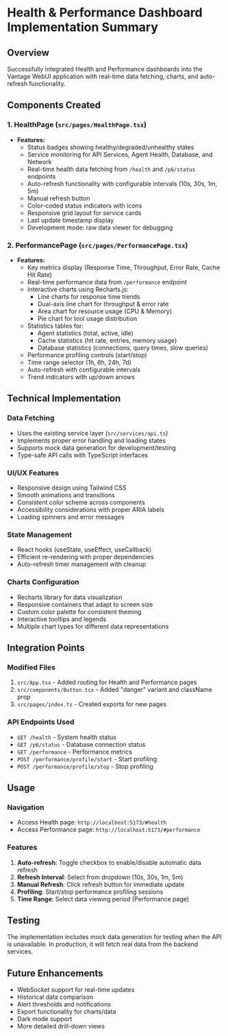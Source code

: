 # Health & Performance Dashboard Implementation Summary

## Overview
Successfully integrated Health and Performance dashboards into the Vantage WebUI application with real-time data fetching, charts, and auto-refresh functionality.

## Components Created

### 1. HealthPage (`src/pages/HealthPage.tsx`)
- **Features:**
  - Status badges showing healthy/degraded/unhealthy states
  - Service monitoring for API Services, Agent Health, Database, and Network
  - Real-time health data fetching from `/health` and `/p6/status` endpoints
  - Auto-refresh functionality with configurable intervals (10s, 30s, 1m, 5m)
  - Manual refresh button
  - Color-coded status indicators with icons
  - Responsive grid layout for service cards
  - Last update timestamp display
  - Development mode: raw data viewer for debugging

### 2. PerformancePage (`src/pages/PerformancePage.tsx`)
- **Features:**
  - Key metrics display (Response Time, Throughput, Error Rate, Cache Hit Rate)
  - Real-time performance data from `/performance` endpoint
  - Interactive charts using Recharts.js:
    - Line charts for response time trends
    - Dual-axis line chart for throughput & error rate
    - Area chart for resource usage (CPU & Memory)
    - Pie chart for tool usage distribution
  - Statistics tables for:
    - Agent statistics (total, active, idle)
    - Cache statistics (hit rate, entries, memory usage)
    - Database statistics (connections, query times, slow queries)
  - Performance profiling controls (start/stop)
  - Time range selector (1h, 6h, 24h, 7d)
  - Auto-refresh with configurable intervals
  - Trend indicators with up/down arrows

## Technical Implementation

### Data Fetching
- Uses the existing service layer (`src/services/api.ts`)
- Implements proper error handling and loading states
- Supports mock data generation for development/testing
- Type-safe API calls with TypeScript interfaces

### UI/UX Features
- Responsive design using Tailwind CSS
- Smooth animations and transitions
- Consistent color scheme across components
- Accessibility considerations with proper ARIA labels
- Loading spinners and error messages

### State Management
- React hooks (useState, useEffect, useCallback)
- Efficient re-rendering with proper dependencies
- Auto-refresh timer management with cleanup

### Charts Configuration
- Recharts library for data visualization
- Responsive containers that adapt to screen size
- Custom color palette for consistent theming
- Interactive tooltips and legends
- Multiple chart types for different data representations

## Integration Points

### Modified Files
1. `src/App.tsx` - Added routing for Health and Performance pages
2. `src/components/Button.tsx` - Added "danger" variant and className prop
3. `src/pages/index.ts` - Created exports for new pages

### API Endpoints Used
- `GET /health` - System health status
- `GET /p6/status` - Database connection status
- `GET /performance` - Performance metrics
- `POST /performance/profile/start` - Start profiling
- `POST /performance/profile/stop` - Stop profiling

## Usage

### Navigation
- Access Health page: `http://localhost:5173/#health`
- Access Performance page: `http://localhost:5173/#performance`

### Features
1. **Auto-refresh**: Toggle checkbox to enable/disable automatic data refresh
2. **Refresh Interval**: Select from dropdown (10s, 30s, 1m, 5m)
3. **Manual Refresh**: Click refresh button for immediate update
4. **Profiling**: Start/stop performance profiling sessions
5. **Time Range**: Select data viewing period (Performance page)

## Testing
The implementation includes mock data generation for testing when the API is unavailable. In production, it will fetch real data from the backend services.

## Future Enhancements
- WebSocket support for real-time updates
- Historical data comparison
- Alert thresholds and notifications
- Export functionality for charts/data
- Dark mode support
- More detailed drill-down views

